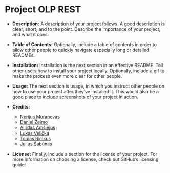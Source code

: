 # Project OLP REST

- **Description:** A description of your project follows. A good description is clear, short, and to the point. Describe the importance of your project, and what it does.

- **Table of Contents:** Optionally, include a table of contents in order to allow other people to quickly navigate especially long or detailed READMEs.

- **Installation:** Installation is the next section in an effective README. Tell other users how to install your project locally. Optionally, include a gif to make the process even more clear for other people.

- **Usage:** The next section is usage, in which you instruct other people on how to use your project after they’ve installed it. This would also be a good place to include screenshots of your project in action.

- **Credits:** 
  - [Nerijus Muranovas](https://github.com/dbnmur)
  - [Daniel Žeimo](https://github.com/Saigoshiki)
  - [Airidas Amšiejus](https://github.com/Xeriaz)
  - [Lukas Velička](https://github.com/MiniBig)
  - [Tomas Rimkus](https://github.com/tomrimk)
  - [Julius Šabūnas](https://github.com/julius1223)

- **License:** Finally, include a section for the license of your project. For more information on choosing a license, check out GitHub’s licensing guide!
